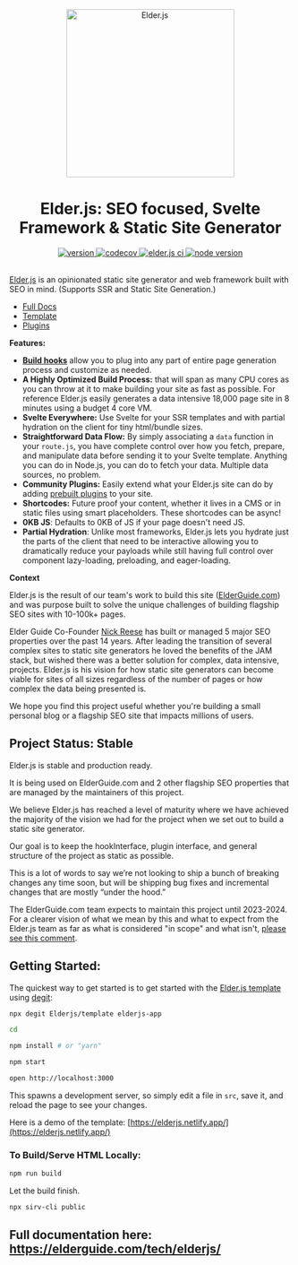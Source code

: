 <div align="center">
  <img src="https://github.com/elderjs/elderjs/raw/master/elderjs.png" alt="Elder.js" width="300" />
</div>

<h1 align="center">Elder.js: SEO focused, Svelte Framework & Static Site Generator</h1>

<div align="center">
  <a href="https://npmjs.org/package/@elderjs/elderjs">
    <img src="https://badgen.net/npm/v/@elderjs/elderjs" alt="version" />
  </a>
  <a href="https://codecov.io/gh/elderjs/elderjs">
    <img src="https://badgen.net/codecov/c/github/elderjs/elderjs" alt="codecov" />
  </a> 
  <a href="https://github.com/elderjs/elderjs/actions?query=workflow%3A%22Elder.js+CI%22">
    <img src="https://github.com/Elderjs/elderjs/workflows/Elder.js%20CI/badge.svg" alt="elder.js ci" />
  </a>
  <a href="https://github.com/Elderjs/elderjs">
    <img src="https://img.shields.io/badge/dynamic/json?color=brightgreen&label=Node&query=engines.node&url=https%3A%2F%2Fraw.githubusercontent.com%2Felderjs%2Felderjs%2Fmaster%2Fpackage.json" alt="node version" />
  </a>
</div>

<br />

[Elder.js](https://elderguide.com/tech/elderjs/) is an opinionated static site generator and web framework built with SEO in mind. (Supports SSR and Static Site Generation.)

- [Full Docs](https://elderguide.com/tech/elderjs/)
- [Template](https://github.com/Elderjs/template)
- [Plugins](https://github.com/Elderjs/plugins)

**Features:**

- [**Build hooks**](https://elderguide.com/tech/elderjs/#hooks-how-to-customize-elderjs) allow you to plug into any part of entire page generation process and customize as needed.
- **A Highly Optimized Build Process:** that will span as many CPU cores as you can throw at it to make building your site as fast as possible. For reference Elder.js easily generates a data intensive 18,000 page site in 8 minutes using a budget 4 core VM.
- **Svelte Everywhere:** Use Svelte for your SSR templates and with partial hydration on the client for tiny html/bundle sizes.
- **Straightforward Data Flow:** By simply associating a `data` function in your `route.js`, you have complete control over how you fetch, prepare, and manipulate data before sending it to your Svelte template. Anything you can do in Node.js, you can do to fetch your data. Multiple data sources, no problem.
- **Community Plugins:** Easily extend what your Elder.js site can do by adding [prebuilt plugins](https://github.com/Elderjs/plugins) to your site.
- **Shortcodes:** Future proof your content, whether it lives in a CMS or in static files using smart placeholders. These shortcodes can be async!
- **0KB JS**: Defaults to 0KB of JS if your page doesn't need JS.
- **Partial Hydration**: Unlike most frameworks, Elder.js lets you hydrate just the parts of the client that need to be interactive allowing you to dramatically reduce your payloads while still having full control over component lazy-loading, preloading, and eager-loading.

**Context**

Elder.js is the result of our team's work to build this site ([ElderGuide.com](https://elderguide.com)) and was purpose built to solve the unique challenges of building flagship SEO sites with 10-100k+ pages.

Elder Guide Co-Founder [Nick Reese](https://nicholasreese.com) has built or managed 5 major SEO properties over the past 14 years. After leading the transition of several complex sites to static site generators he loved the benefits of the JAM stack, but wished there was a better solution for complex, data intensive, projects. Elder.js is his vision for how static site generators can become viable for sites of all sizes regardless of the number of pages or how complex the data being presented is.

We hope you find this project useful whether you're building a small personal blog or a flagship SEO site that impacts millions of users.

## Project Status: Stable

Elder.js is stable and production ready.

It is being used on ElderGuide.com and 2 other flagship SEO properties that are managed by the maintainers of this project.

We believe Elder.js has reached a level of maturity where we have achieved the majority of the vision we had for the project when we set out to build a static site generator.

Our goal is to keep the hookInterface, plugin interface, and general structure of the project as static as possible.

This is a lot of words to say we’re not looking to ship a bunch of breaking changes any time soon, but will be shipping bug fixes and incremental changes that are mostly “under the hood.”

The ElderGuide.com team expects to maintain this project until 2023-2024. For a clearer vision of what we mean by this and what to expect from the Elder.js team as far as what is considered "in scope" and what isn't, [please see this comment](https://github.com/Elderjs/elderjs/issues/31#issuecomment-690694857).

## Getting Started:

The quickest way to get started is to get started with the [Elder.js template](https://github.com/Elderjs/template) using [degit](https://github.com/Rich-Harris/degit):

```sh
npx degit Elderjs/template elderjs-app

cd

npm install # or "yarn"

npm start

open http://localhost:3000
```

This spawns a development server, so simply edit a file in `src`, save it, and reload the page to see your changes.

Here is a demo of the template: [https://elderjs.netlify.app/](https://elderjs.netlify.app/)

### To Build/Serve HTML Locally:

```bash
npm run build
```

Let the build finish.

```bash
npx sirv-cli public
```

## Full documentation here: https://elderguide.com/tech/elderjs/
